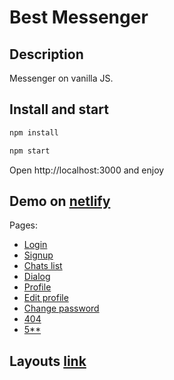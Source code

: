 # Best Messenger

## Description

Messenger on vanilla JS.

## Install and start

```sh
npm install
```

```sh
npm start
```

Open http://localhost:3000 and enjoy

## Demo on [netlify](https://bestmessenger.netlify.app/)

Pages:

- [Login](https://bestmessenger.netlify.app/)
- [Signup](https://bestmessenger.netlify.app/signup)
- [Chats list](https://bestmessenger.netlify.app/chats)
- [Dialog](https://bestmessenger.netlify.app/dialog)
- [Profile](https://bestmessenger.netlify.app/profile)
- [Edit profile](https://bestmessenger.netlify.app/profile-edit)
- [Change password](https://bestmessenger.netlify.app/change-password)
- [404](https://bestmessenger.netlify.app/404)
- [5\*\*](https://bestmessenger.netlify.app/500)

## Layouts [link](https://www.figma.com/file/24EUnEHGEDNLdOcxg7ULwV/Chat?node-id=0%3A1)
